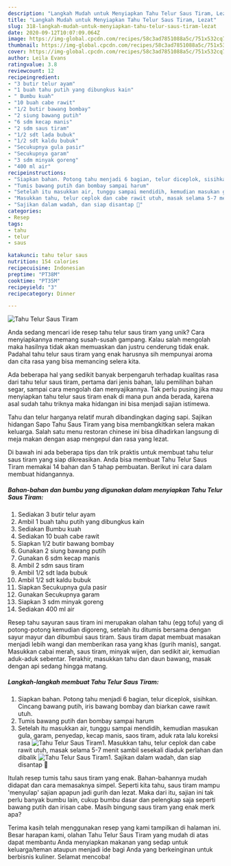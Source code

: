 ```yaml
---
description: "Langkah Mudah untuk Menyiapkan Tahu Telur Saus Tiram, Lezat"
title: "Langkah Mudah untuk Menyiapkan Tahu Telur Saus Tiram, Lezat"
slug: 318-langkah-mudah-untuk-menyiapkan-tahu-telur-saus-tiram-lezat
date: 2020-09-12T10:07:09.064Z
image: https://img-global.cpcdn.com/recipes/58c3ad7851088a5c/751x532cq70/tahu-telur-saus-tiram-foto-resep-utama.jpg
thumbnail: https://img-global.cpcdn.com/recipes/58c3ad7851088a5c/751x532cq70/tahu-telur-saus-tiram-foto-resep-utama.jpg
cover: https://img-global.cpcdn.com/recipes/58c3ad7851088a5c/751x532cq70/tahu-telur-saus-tiram-foto-resep-utama.jpg
author: Leila Evans
ratingvalue: 3.8
reviewcount: 12
recipeingredient:
- "3 butir telur ayam"
- "1 buah tahu putih yang dibungkus kain"
- " Bumbu kuah"
- "10 buah cabe rawit"
- "1/2 butir bawang bombay"
- "2 siung bawang putih"
- "6 sdm kecap manis"
- "2 sdm saus tiram"
- "1/2 sdt lada bubuk"
- "1/2 sdt kaldu bubuk"
- "Secukupnya gula pasir"
- "Secukupnya garam"
- "3 sdm minyak goreng"
- "400 ml air"
recipeinstructions:
- "Siapkan bahan. Potong tahu menjadi 6 bagian, telur diceplok, sisihkan. Cincang bawang putih, iris bawang bombay dan biarkan cawe rawit utuh."
- "Tumis bawang putih dan bombay sampai harum"
- "Setelah itu masukkan air, tunggu sampai mendidih, kemudian masukan gula, garam, penyedap, kecap manis, saos tiram, aduk rata lalu koreksi rasa"
- "Masukkan tahu, telur ceplok dan cabe rawit utuh, masak selama 5-7 menit sambil sesekali diaduk perlahan dan dibalik"
- "Sajikan dalam wadah, dan siap disantap 🤗"
categories:
- Resep
tags:
- tahu
- telur
- saus

katakunci: tahu telur saus 
nutrition: 154 calories
recipecuisine: Indonesian
preptime: "PT38M"
cooktime: "PT35M"
recipeyield: "3"
recipecategory: Dinner

---
```



![Tahu Telur Saus Tiram](https://img-global.cpcdn.com/recipes/58c3ad7851088a5c/751x532cq70/tahu-telur-saus-tiram-foto-resep-utama.jpg)

Anda sedang mencari ide resep tahu telur saus tiram yang unik? Cara menyiapkannya memang susah-susah gampang. Kalau salah mengolah maka hasilnya tidak akan memuaskan dan justru cenderung tidak enak. Padahal tahu telur saus tiram yang enak harusnya sih mempunyai aroma dan cita rasa yang bisa memancing selera kita.

Ada beberapa hal yang sedikit banyak berpengaruh terhadap kualitas rasa dari tahu telur saus tiram, pertama dari jenis bahan, lalu pemilihan bahan segar, sampai cara mengolah dan menyajikannya. Tak perlu pusing jika mau menyiapkan tahu telur saus tiram enak di mana pun anda berada, karena asal sudah tahu triknya maka hidangan ini bisa menjadi sajian istimewa.

Tahu dan telur harganya relatif murah dibandingkan daging sapi. Sajikan hidangan Sapo Tahu Saus Tiram yang bisa membangkitkan selera makan keluarga. Salah satu menu restoran chinese ini bisa dihadirkan langsung di meja makan dengan asap mengepul dan rasa yang lezat.


Di bawah ini ada beberapa tips dan trik praktis untuk membuat tahu telur saus tiram yang siap dikreasikan. Anda bisa membuat Tahu Telur Saus Tiram memakai 14 bahan dan 5 tahap pembuatan. Berikut ini cara dalam membuat hidangannya.

<!--inarticleads1-->

##### Bahan-bahan dan bumbu yang digunakan dalam menyiapkan Tahu Telur Saus Tiram:

1. Sediakan 3 butir telur ayam
1. Ambil 1 buah tahu putih yang dibungkus kain
1. Sediakan  Bumbu kuah
1. Sediakan 10 buah cabe rawit
1. Siapkan 1/2 butir bawang bombay
1. Gunakan 2 siung bawang putih
1. Gunakan 6 sdm kecap manis
1. Ambil 2 sdm saus tiram
1. Ambil 1/2 sdt lada bubuk
1. Ambil 1/2 sdt kaldu bubuk
1. Siapkan Secukupnya gula pasir
1. Gunakan Secukupnya garam
1. Siapkan 3 sdm minyak goreng
1. Sediakan 400 ml air


Resep tahu sayuran saus tiram ini merupakan olahan tahu (egg tofu) yang di potong-potong kemudian digoreng, setelah itu ditumis bersama dengan sayur mayur dan dibumbui saus tiram. Saus tiram dapat membuat masakan menjadi lebih wangi dan memberikan rasa yang khas (gurih manis), sangat. Masukkan cabai merah, saus tiram, minyak wijen, dan sedikit air, kemudian aduk-aduk sebentar. Terakhir, masukkan tahu dan daun bawang, masak dengan api sedang hingga matang. 

<!--inarticleads2-->

##### Langkah-langkah membuat Tahu Telur Saus Tiram:

1. Siapkan bahan. Potong tahu menjadi 6 bagian, telur diceplok, sisihkan. Cincang bawang putih, iris bawang bombay dan biarkan cawe rawit utuh.
1. Tumis bawang putih dan bombay sampai harum
1. Setelah itu masukkan air, tunggu sampai mendidih, kemudian masukan gula, garam, penyedap, kecap manis, saos tiram, aduk rata lalu koreksi rasa
<img src="//assets-global.cpcdn.com/assets/icons/button_play-2c75c40dde080a61004c1f40b05d8f140eaff45d7e9e6481dc71c63d2e7c4909.png" alt="Tahu Telur Saus Tiram">1. Masukkan tahu, telur ceplok dan cabe rawit utuh, masak selama 5-7 menit sambil sesekali diaduk perlahan dan dibalik
<img src="//assets-global.cpcdn.com/assets/icons/button_play-2c75c40dde080a61004c1f40b05d8f140eaff45d7e9e6481dc71c63d2e7c4909.png" alt="Tahu Telur Saus Tiram">1. Sajikan dalam wadah, dan siap disantap 🤗


Itulah resep tumis tahu saus tiram yang enak. Bahan-bahannya mudah didapat dan cara memasaknya simpel. Seperti kita tahu, saus tiram mampu &#39;menyulap&#39; sajian apapun jadi gurih dan lezat. Maka dari itu, sajian ini tak perlu banyak bumbu lain, cukup bumbu dasar dan pelengkap saja seperti bawang putih dan irisan cabe. Masih bingung saus tiram yang enak merk apa? 

Terima kasih telah menggunakan resep yang kami tampilkan di halaman ini. Besar harapan kami, olahan Tahu Telur Saus Tiram yang mudah di atas dapat membantu Anda menyiapkan makanan yang sedap untuk keluarga/teman ataupun menjadi ide bagi Anda yang berkeinginan untuk berbisnis kuliner. Selamat mencoba!
